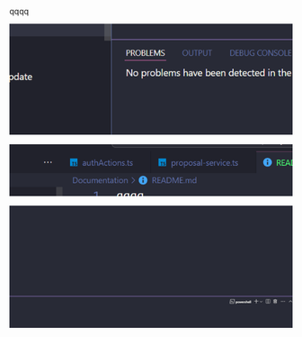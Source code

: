 qqqq

![](attachment/2024-12-03-11-30-01-image.png)

![](attachment/2024-12-03-11-31-32-image.png)

![](attachment/2024-12-03-11-34-10-image.png)
